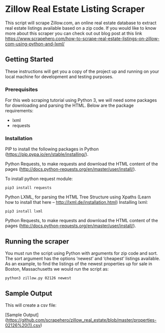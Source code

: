 # Zillow Real Estate Listing Scraper

This script will scrape Zillow.com, an online real estate database to extract real estate listings available based on a zip code. If you would like to know more about this scraper you can check out out blog post at this link https://www.scrapehero.com/how-to-scrape-real-estate-listings-on-zillow-com-using-python-and-lxml/

## Getting Started

These instructions will get you a copy of the project up and running on your local machine for development and testing purposes.

### Prerequisites

For this web scraping tutorial using Python 3, we will need some packages for downloading and parsing the HTML. 
Below are the package requirements:

 - lxml
 - requests

### Installation

PIP to install the following packages in Python (https://pip.pypa.io/en/stable/installing/).

Python Requests, to make requests and download the HTML content of the pages (http://docs.python-requests.org/en/master/user/install/).

To install python request module:

```
pip3 install requests
```

Python LXML, for parsing the HTML Tree Structure using Xpaths (Learn how to install that here – http://lxml.de/installation.html)
Installing lxml:

```
pip3 install lxml
```

Python Requests, to make requests and download the HTML content of the pages (http://docs.python-requests.org/en/master/user/install/).

## Running the scraper
You must run the script using Python with arguments for zip code and sort. The sort argument has the options ‘newest’ and ‘cheapest’
listings available. As an example, to find the listings of the newest properties up for sale in Boston, Massachusetts we would run the 
script as:

```
python3 zillow.py 02126 newest
```
## Sample Output

This will create a csv file:

 [Sample Output] (https://github.com/scrapehero/zillow_real_estate/blob/master/properties-02126%20(1).csv)
 
 
